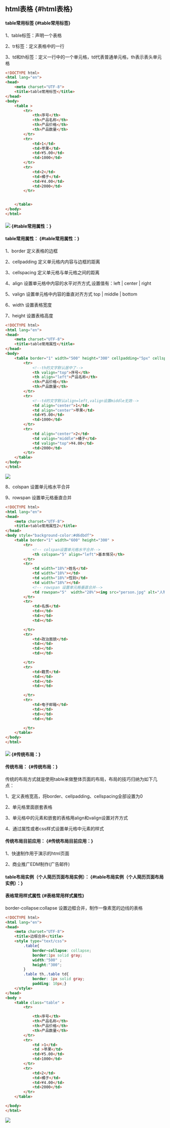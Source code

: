 ## html表格 {#html表格}

#### table常用标签 {#table常用标签}

1、table标签：声明一个表格

2、tr标签：定义表格中的一行

3、td和th标签：定义一行中的一个单元格，td代表普通单元格，th表示表头单元格

```html
<!DOCTYPE html>
<html lang="en">
<head>
    <meta charset="UTF-8">
    <title>table常用标签</title>
</head>
<body>
    <table >
        <tr>
            <th>序号</th>
            <th>产品名称</th>
            <th>产品价格</th>
            <th>产品数量</th>
        </tr>
        <tr>
            <td>1</td>
            <td>苹果</td>
            <td>¥5.00</td>
            <td>1000</td>
        </tr>
        <tr>
            <td>2</td>
            <td>橘子</td>
            <td>¥4.00</td>
            <td>2000</td>
        </tr>


    </table>
</body>
</html>
```

#### ![](/html/代码/18-2.png) {#table常用属性：}

#### table常用属性： {#table常用属性：}

1、border 定义表格的边框

2、cellpadding 定义单元格内内容与边框的距离

3、cellspacing 定义单元格与单元格之间的距离

4、align 设置单元格中内容的水平对齐方式,设置值有：left \| center \| right

5、valign 设置单元格中内容的垂直对齐方式 top \| middle \| bottom

6、width  设置表格宽度

7、height 设置表格高度

```html
<!DOCTYPE html>
<html lang="en">
<head>
    <meta charset="UTF-8">
    <title>table常用属性</title>
</head>
<body>
    <table border="1" width="500" height="300" cellpadding="5px" cellspacing="10px">
        <tr>
            <!--th的文字默认居中了-->
            <th valign="top">序号</th>
            <th align="left">产品名称</th>
            <th>产品价格</th>
            <th>产品数量</th>
        </tr>
        <tr>
            <!--td的文字默认align=left,valign设置middle无效-->
            <td align="center">1</td>
            <td align="center">苹果</td>
            <td>¥5.00</td>
            <td>1000</td>
        </tr>
        <tr>
            <td align="center">2</td>
            <td valign="middle">橘子</td>
            <td valign="top">¥4.00</td>
            <td>2000</td>
        </tr>
    </table>
</body>
</html>
```

![](/html/代码/19.jpg)

8、colspan 设置单元格水平合并

9、rowspan 设置单元格垂直合并

```html
<!DOCTYPE html>
<html lang="en">
<head>
    <meta charset="UTF-8">
    <title>table常用属性2</title>
</head>
<body style="background-color:#d6dbdf">
    <table border="1" width="600" height="300" >
        <tr>
            <!-- colspan设置单元格水平合并-->
            <th colspan="5" align="left">基本情况</th>
        </tr>
        <tr>
            <td width="18%">姓名</td>
            <td width="18%"></td>
            <td width="18%">性别</td>
            <td width="18%"></td>
            <!-- rowspan 设置单元格垂直合并-->
            <td rowspan="5"  width="28%"><img src="person.jpg" alt="人物图片" ></td>
        </tr>
        <tr>
            <td>名族</td>
            <td></td>
            <td></td>
            <td></td>

        </tr>
        <tr>
            <td>政治面貌</td>
            <td></td>
            <td></td>
            <td></td>

        </tr>
        <tr>
            <td>籍贯</td>
            <td></td>
            <td></td>
            <td></td>

        </tr>
        <tr>
            <td>电子邮箱</td>
            <td></td>
            <td></td>
            <td></td>

        </tr>
    </table>
</body>
</html>
```

#### ![](/html/代码/20.png) {#传统布局：}

#### 传统布局： {#传统布局：}

传统的布局方式就是使用table来做整体页面的布局，布局的技巧归纳为如下几点：

1、定义表格宽高，将border、cellpadding、cellspacing全部设置为0

2、单元格里面嵌套表格

3、单元格中的元素和嵌套的表格用align和valign设置对齐方式

4、通过属性或者css样式设置单元格中元素的样式

#### 传统布局目前应用： {#传统布局目前应用：}

1、快速制作用于演示的html页面

2、商业推广EDM制作\(广告邮件\)

#### table布局实例（个人简历页面布局实例）： {#table布局实例（个人简历页面布局实例）：}

#### 表格常用样式属性 {#表格常用样式属性}

border-collapse:collapse 设置边框合并，制作一像素宽的边线的表格

```html
<!DOCTYPE html>
<html lang="en">
<head>
    <meta charset="UTF-8">
    <title>边框合并</title>
    <style type="text/css">
        .table{
            border-collapse: collapse;
            border:1px solid gray;
            width:"500" ;
            height:"300";
        }
        .table th,.table td{
            border: 1px solid gray;
            padding: 10px;}
    </style>
</head>
<body >
    <table class="table" >
        <tr>

            <th>序号</th>
            <th>产品名称</th>
            <th>产品价格</th>
            <th>产品数量</th>
        </tr>
        <tr>
            <td >1</td>
            <td >苹果</td>
            <td>¥5.00</td>
            <td>1000</td>
        </tr>
        <tr>
            <td>2</td>
            <td>橘子</td>
            <td>¥4.00</td>
            <td>2000</td>
        </tr>
    </table>

</body>
</html>
```

![](/assets/21.png)

